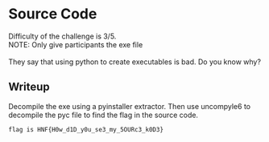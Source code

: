 # Source Code
Difficulty of the challenge is 3/5.</br>
NOTE: Only give participants the exe file</br></br>
They say that using python to create executables is bad. Do you know why?


## Writeup
Decompile the exe using a pyinstaller extractor. Then use uncompyle6 to decompile the pyc file to find the flag in the source code.

```flag is HNF{H0w_d1D_y0u_se3_my_5OURc3_k0D3}```
